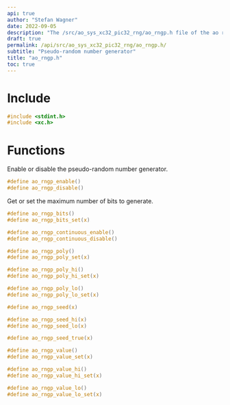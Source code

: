 ```yaml
---
api: true
author: "Stefan Wagner"
date: 2022-09-05
description: "The /src/ao_sys_xc32_pic32_rng/ao_rngp.h file of the ao real-time operating system."
draft: true
permalink: /api/src/ao_sys_xc32_pic32_rng/ao_rngp.h/
subtitle: "Pseudo-random number generator"
title: "ao_rngp.h"
toc: true
---
```


# Include

```c
#include <stdint.h>
#include <xc.h>
```

# Functions

Enable or disable the pseudo-random number generator.

```c
#define ao_rngp_enable()
#define ao_rngp_disable()
```

Get or set the maximum number of bits to generate.

```c
#define ao_rngp_bits()
#define ao_rngp_bits_set(x)
```

```c
#define ao_rngp_continuous_enable()
#define ao_rngp_continuous_disable()
```

```c
#define ao_rngp_poly()
#define ao_rngp_poly_set(x)
```

```c
#define ao_rngp_poly_hi()
#define ao_rngp_poly_hi_set(x)
```

```c
#define ao_rngp_poly_lo()
#define ao_rngp_poly_lo_set(x)
```

```c
#define ao_rngp_seed(x)
```

```c
#define ao_rngp_seed_hi(x)
#define ao_rngp_seed_lo(x)
```

```c
#define ao_rngp_seed_true(x)
```

```c
#define ao_rngp_value()
#define ao_rngp_value_set(x)
```

```c
#define ao_rngp_value_hi()
#define ao_rngp_value_hi_set(x)
```

```c
#define ao_rngp_value_lo()
#define ao_rngp_value_lo_set(x)
```
